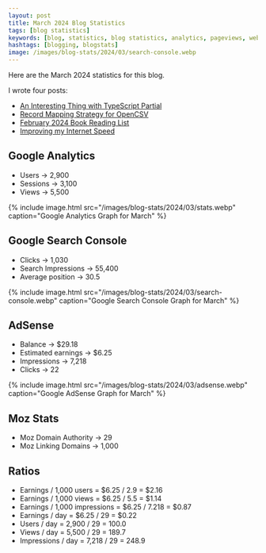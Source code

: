 ```yaml
---
layout: post
title: March 2024 Blog Statistics
tags: [blog statistics]
keywords: [blog, statistics, blog statistics, analytics, pageviews, webmaster, webmaster tools, alexa, google]
hashtags: [blogging, blogstats]
image: /images/blog-stats/2024/03/search-console.webp
---
```


Here are the March 2024 statistics for this blog.

I wrote four posts:

* [An Interesting Thing with TypeScript Partial](https://www.joehxblog.com/an-interesting-thing-with-typescript-partial/)
* [Record Mapping Strategy for OpenCSV](https://www.joehxblog.com/record-mapping-strategy-for-opencsv/)
* [February 2024 Book Reading List](https://www.joehxblog.com/february-2024-book-reading-list/)
* [Improving my Internet Speed](https://www.joehxblog.com/improving-my-internet-speed/)

## Google Analytics

* Users &rarr; 2,900
* Sessions &rarr; 3,100
* Views &rarr; 5,500

{% include image.html src="/images/blog-stats/2024/03/stats.webp" caption="Google Analytics Graph for March" %}

## Google Search Console

* Clicks &rarr; 1,030
* Search Impressions &rarr; 55,400
* Average position &rarr; 30.5

{% include image.html src="/images/blog-stats/2024/03/search-console.webp" caption="Google Search Console Graph for March" %}

## AdSense

* Balance &rarr; $29.18
* Estimated earnings &rarr; $6.25
* Impressions &rarr; 7,218
* Clicks &rarr; 22

{% include image.html src="/images/blog-stats/2024/03/adsense.webp" caption="Google AdSense Graph for March" %}

## Moz Stats

* Moz Domain Authority &rarr; 29
* Moz Linking Domains &rarr; 1,000

## Ratios

* Earnings / 1,000 users = $6.25 / 2.9 = $2.16
* Earnings / 1,000 views = $6.25 / 5.5 = $1.14
* Earnings / 1,000 impressions = $6.25 / 7.218 = $0.87
* Earnings / day = $6.25 / 29 = $0.22
* Users / day = 2,900 / 29 = 100.0
* Views / day = 5,500 / 29 = 189.7
* Impressions / day = 7,218 / 29 = 248.9